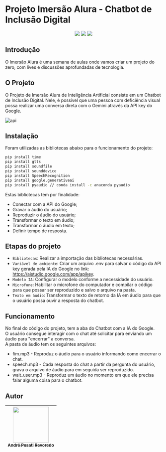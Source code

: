 # Projeto Imersão Alura - Chatbot de Inclusão Digital

<p align="center">
  <img src="http://img.shields.io/static/v1?label=STATUS&message=CONCLUIDO&color=GREEN&style=for-the-badge" />
  <img src="https://img.shields.io/badge/python-3670A0?style=for-the-badge&logo=python&logoColor=ffdd54" />
  <img src="https://img.shields.io/badge/Gemini-8E75B2?style=for-the-badge&logo=googlebard&logoColor=fff" />
</p>

## Introdução

O Imersão Alura é uma semana de aulas onde vamos criar um projeto do zero, com lives e discussões aprofundadas de tecnologia.

## O Projeto

O Projeto de Imersão Alura de Inteligência Artificial consiste em um Chatbot de Inclusão Digital. Nele, é possível que uma pessoa com deficiência visual possa realizar uma conversa direta com o Gemini através da API key do Google.

![api](https://github.com/Pesati/ImersaoAlura/assets/1533311/7f9f4d04-2b56-4934-8b7f-7007ddd09b73)


## Instalação

Foram utilizadas as bibliotecas abaixo para o funcionamento do projeto:

```bash
pip install time
pip install gtts
pip install soundfile
pip install sounddevice
pip install SpeechRecognition
pip install google.generativeai
pip install pyaudio // conda install -c anaconda pyaudio
```

Estas bibliotecas tem por finalidade:
-  Conectar com a API do Google;
-  Gravar o áudio do usuário;
-  Reproduzir o áudio do usuário;
-  Transformar o texto em áudio;
-  Transformar o áudio em texto;
-  Definir tempo de resposta.

## Etapas do projeto

- `Bibliotecas`: Realizar a importação das bibliotecas necessárias.
- `Variável de ambiente`: Criar um arquivo .env para salvar o código da API key gerada pela IA do Google no link: https://aistudio.google.com/app/apikey.
- `Modelo IA`: Configurar o modelo conforme a necessidade do usuário.
- `Microfone`: Habilitar o microfone do computador e compilar o código para que possar ser reproduzido e salvo o arquivo na pasta.
- `Texto em áudio`: Transformar o texto de retorno da IA em áudio para que o usuário possa ouvir a resposta do chatbot.
  
## Funcionamento

No final do código do projeto, tem a aba do Chatbot com a IA do Google. <br/> 
O usuário consegue interagir com o chat até solicitar para enviando um áudio para "encerrar" a conversa. <br />
A pasta de áudio tem os seguintes arquivos:
* fim.mp3 - Reproduz o áudio para o usuário informando como encerrar o chat.
* speech.mp3 - Cada resposta do chat a partir da pergunta do usuário, grava o arquivo de áudio para em seguida ser reproduzido.
* wait_user.mp3 - Reproduz um áudio no momento em que ele precisa falar alguma coisa para o chatbot.

## Autor

| [<img loading="lazy" src="https://avatars.githubusercontent.com/Pesati" width=115><br><sub>André Pesati Revoredo</sub>](https://github.com/Pesati) |
| :---: |
